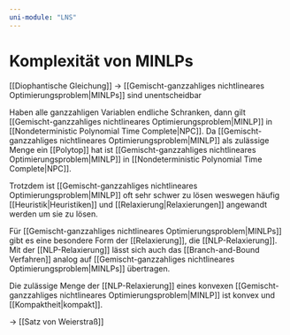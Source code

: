 ```yaml
---
uni-module: "LNS"
---
```


# Komplexität von MINLPs

[[Diophantische Gleichung]]
→ [[Gemischt-ganzzahliges nichtlineares Optimierungsproblem|MINLPs]] sind unentscheidbar

Haben alle ganzzahligen Variablen endliche Schranken, dann gilt [[Gemischt-ganzzahliges nichtlineares Optimierungsproblem|MINLP]] in [[Nondeterministic Polynomial Time Complete|NPC]].
Da [[Gemischt-ganzzahliges nichtlineares Optimierungsproblem|MINLP]] als zulässige Menge ein [[Polytop]] hat ist [[Gemischt-ganzzahliges nichtlineares Optimierungsproblem|MINLP]] in [[Nondeterministic Polynomial Time Complete|NPC]].

Trotzdem ist [[Gemischt-ganzzahliges nichtlineares Optimierungsproblem|MINLP]] oft sehr schwer zu lösen weswegen häufig [[Heuristik|Heuristiken]] und [[Relaxierung|Relaxierungen]] angewandt werden um sie zu lösen.

Für [[Gemischt-ganzzahliges nichtlineares Optimierungsproblem|MINLPs]] gibt es eine besondere Form der [[Relaxierung]], die [[NLP-Relaxierung]].
Mit der [[NLP-Relaxierung]] lässt sich auch das [[Branch-and-Bound Verfahren]] analog auf [[Gemischt-ganzzahliges nichtlineares Optimierungsproblem|MINLPs]] übertragen.

Die zulässige Menge der [[NLP-Relaxierung]] eines konvexen [[Gemischt-ganzzahliges nichtlineares Optimierungsproblem|MINLP]] ist konvex und [[Kompaktheit|kompakt]].

→ [[Satz von Weierstraß]]
